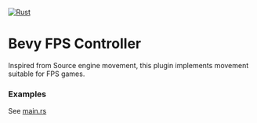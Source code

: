 [![Rust](https://github.com/qhdwight/bevy_fps_controller/actions/workflows/rust.yml/badge.svg)](https://github.com/qhdwight/bevy_fps_controller/actions/workflows/rust.yml)

# Bevy FPS Controller

Inspired from Source engine movement, this plugin implements movement suitable for FPS games.

### Examples

See [main.rs](./examples/minimal/src/main.rs)
